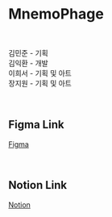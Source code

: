 # MnemoPhage

<br/>

김민준 - 기획 <br/>
김익환 - 개발 <br/>
이희서 - 기획 및 아트 <br/>
장지원 - 기획 및 아트 <br/>

<br/>

## Figma Link

[Figma](https://www.figma.com/files/team/1450051217210920038/project/313805825/Team-project?fuid=1267508671393151508)

<br/>

## Notion Link

[Notion](https://www.notion.so/invite/ea71cabe61ca308f47965feb24b4e3fb42866ba7)
